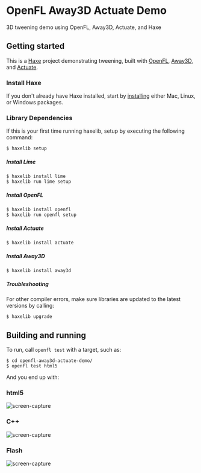 # OpenFL Away3D Actuate Demo
3D tweening demo using OpenFL, Away3D, Actuate, and Haxe


## Getting started

This is a [Haxe](http://haxe.org/) project demonstrating tweening, built with [OpenFL](http://www.openfl.org/), [Away3D](http://away3d.com/), and [Actuate](https://github.com/openfl/actuate).

### Install Haxe

If you don't already have Haxe installed, start by [installing](http://haxe.org/download/) either Mac, Linux, or Windows packages.

### Library Dependencies

If this is your first time running haxelib, setup by executing the following command:

    $ haxelib setup

##### Install Lime

    $ haxelib install lime
    $ haxelib run lime setup
    
##### Install OpenFL

    $ haxelib install openfl
    $ haxelib run openfl setup
    
##### Install Actuate

    $ haxelib install actuate
    
##### Install Away3D

    $ haxelib install away3d

##### Troubleshooting

For other compiler errors, make sure libraries are updated to the latest versions by calling:

    $ haxelib upgrade


## Building and running

To run, call `openfl test` with a target, such as:

    $ cd openfl-away3d-actuate-demo/
    $ openfl test html5

And you end up with:

### html5
![screen-capture](http://labs.jasonsturges.com/openfl/openfl-away3d-actuate-demo/openfl-away3d-actuate-demo-html5.png)

### C++
![screen-capture](http://labs.jasonsturges.com/openfl/openfl-away3d-actuate-demo/openfl-away3d-actuate-demo-cpp.png)

### Flash
![screen-capture](http://labs.jasonsturges.com/openfl/openfl-away3d-actuate-demo/openfl-away3d-actuate-demo-flash.png)
